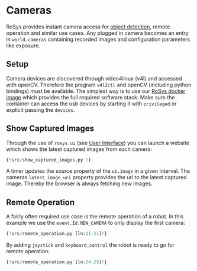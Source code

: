 # Cameras

RoSys provides instant camera access for [object detection](object_detection.md), remote operation and similar use cases.
Any plugged in camera becomes an entry in `world.cameras` containing recorded images and configuration parameters like exposure.

## Setup

Camera devices are discovered through video4linux (v4l) and accessed with openCV.
Therefore the program `v4l2ctl` and openCV (including python bindings) must be available.
The simplest way is to use our [RoSys docker image](https://hub.docker.com/r/zauberzeug/rosys) which provides the full required software stack.
Make sure the container can access the usb devices by starting it with `privileged` or explicit passing the `devices`.

## Show Captured Images

Through the use of `rosys.ui` (see [User Interface](../architecture/user_interface.md)) you can launch a website which shows the latest captured images from each camera:

```python hl_lines="11-21"
{!src/show_captured_images.py !}
```

A timer updates the source property of the `ui.image` in a given interval.
The cameras `latest_image_uri` property provides the uri to the latest captured image.
Thereby the browser is always fetching new images.

## Remote Operation

A fairly often required use case is the remote operation of a robot.
In this example we use the `event.Id.NEW_CAMERA` to only display the first camera:

```python hl_lines="6 10"
{!src/remote_operation.py [ln:11-21]!}
```

By adding `joystick` and `keyboard_control` the robot is ready to go for remote operation:

```python hl_lines="2 4"
{!src/remote_operation.py [ln:24-29]!}
```
